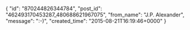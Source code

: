  {
   "id": "870244826344784",
   "post_id": "462493170453287_480688621967075",
   "from_name": "J.P. Alexander",
   "message": ":-)",
   "created_time": "2015-08-21T16:19:46+0000"
 }
